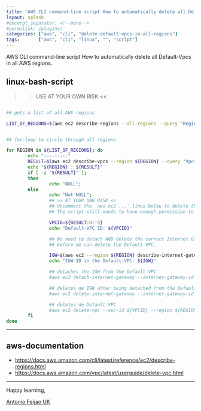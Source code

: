 ```yaml
---
title: "AWS CLI command-line script How to automatically delete all Default-Vpcs in all AWS regions"
layout: splash
#excerpt_separator: <!--more-->
#permalink: /plugins/
categories: ["aws", "cli", "delete-default-vpcs-in-all-regions"]
tags:       ["aws", "cli", "linux", "", "script"]
---
```


AWS CLI command-line script How to automatically delete all Default-Vpcs in all AWS regions.


## linux-bash-script

>> USE AT YOUR OWN RISK <<

```bash

## gets a list of all AWS regions

LIST_OF_REGIONS=$(aws ec2 describe-regions --all-regions --query "Regions[].{Name:RegionName}" --output text)


## for-loop to circle through all regions

for REGION in ${LIST_OF_REGIONS}; do
        echo "---------"
        RESULT=$(aws ec2 describe-vpcs --region ${REGION} --query "Vpcs[].[VpcId,IsDefault]" --output text 2>/dev/null)
        echo "${REGION} : ${RESULT}"
        if [ -z "${RESULT}" ];
        then 
                echo "NULL";
        else 
                echo "Not NULL";
                ## >> AT YOUR OWN RISK <<
                ## Uncomment the `aws ec2 ...` lines below to delete the default VPC in all regions.
                ## The script still needs to have enough permission to run the commands.

                VPCID=${RESULT:0:-5}
                echo "Default-VPC ID: ${VPCID}"

                ## We need to detach AND delete the correct Internet Gateway (IGW),
                ## before we can delete the Default-VPC.

                IGW=$(aws ec2 --region ${REGION} describe-internet-gateways --filters "Name=attachment.vpc-id,Values=${VPCID}" --query 'InternetGateways[].InternetGatewayId' --output text)
                echo "IGW ID in the Default-VPC: ${IGW}"

                ## detaches the IGW from the Default-VPC
                #aws ec2 detach-internet-gateway --internet-gateway-id ${IGW} --vpc-id ${VPCID} --region ${REGION}

                ## deletes de IGW after being detached from the Default-VPC
                #aws ec2 delete-internet-gateway --internet-gateway-id ${IGW} --region ${REGION}

                ## deletes de Default-VPC
                #aws ec2 delete-vpc --vpc-id ${VPCID} --region ${REGION} 
        fi
done
```

---

## aws-documentation

* <https://docs.aws.amazon.com/cli/latest/reference/ec2/describe-regions.html>
* <https://docs.aws.amazon.com/vpc/latest/userguide/delete-vpc.html>


---

Happy learning,

[Antonio Feijao UK](https://www.antoniofeijao.com/)
